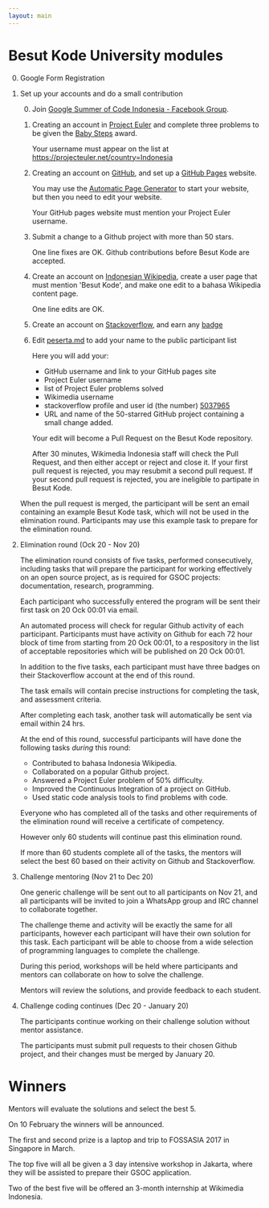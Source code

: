 ```yaml
---
layout: main
---
```


# Besut Kode University modules

0.  Google Form Registration

0.  Set up your accounts and do a small contribution

    0.  Join [Google Summer of Code Indonesia - Facebook Group](https://www.facebook.com/groups/gsoc.indonesia).

    0.  Creating an account in [Project Euler](http://projecteuler.net/) and complete three problems to be given the [Baby Steps](https://projecteuler.net/award=1) award.

        Your username must appear on the list at https://projecteuler.net/country=Indonesia

    0.  Creating an account on [GitHub](https://GitHub.com), and set up a [GitHub Pages](https://pages.github.com/) website.

        You may use the [Automatic Page Generator](https://help.github.com/articles/creating-pages-with-the-automatic-generator/#the-automatic-page-generator)
        to start your website, but then you need to edit your website.

        Your GitHub pages website must mention your Project Euler username.

    0.  Submit a change to a Github project with more than 50 stars.

        One line fixes are OK.
        Github contributions before Besut Kode are accepted.

    0.  Create an account on [Indonesian Wikipedia](https://id.wikipedia.org/wiki/Halaman_Utama), create a user page that must mention 'Besut Kode', and make one edit to a bahasa Wikipedia content page.

        One line edits are OK.

    0.  Create an account on [Stackoverflow](http://stackoverflow.com/), and earn any [badge](http://stackoverflow.com/help/badges)
    
    0.  Edit [peserta.md](https://github.com/BesutKode/BesutKode.github.io/blob/master/peserta.md) to add your name to the public participant list

        Here you will add your:

         * GitHub username and link to your GitHub pages site
         * Project Euler username
         * list of Project Euler problems solved
         * Wikimedia username
         * stackoverflow profile and user id (the number) [5037965](http://stackoverflow.com/users/5037965/john-vandenberg)
         * URL and name of the 50-starred GitHub project containing a small change added.

        Your edit will become a Pull Request on the Besut Kode repository.

        After 30 minutes, Wikimedia Indonesia staff will check the Pull Request,
        and then either accept or reject and close it.
        If your first pull request is rejected, you may resubmit a second pull request.
        If your second pull request is rejected, you are ineligible to partipate in Besut Kode.

    When the pull request is merged, the participant will be sent an email containing an example
    Besut Kode task, which will not be used in the elimination round.
    Participants may use this example task to prepare for the elimination round.

0.  Elimination round (Ock 20 - Nov 20)

    The elimination round consists of five tasks, performed consecutively, including tasks that will
    prepare the participant for working effectively on an open source project, as is required for GSOC projects:
    documentation, research, programming.

    Each participant who successfully entered the program will be sent their first task on 20 Ock 00:01
    via email.

    An automated process will check for regular Github activity of each participant.
    Participants must have activity on Github for each 72 hour block of time from
    starting from 20 Ock 00:01, to a respository in the list of acceptable repositories
    which will be published on 20 Ock 00:01.

    In addition to the five tasks, each participant must have three badges on their
    Stackoverflow account at the end of this round.

    The task emails will contain precise instructions for completing the task, and assessment criteria.

    After completing each task, another task will automatically be sent via email
    within 24 hrs.

    At the end of this round, successful participants will have done the following tasks *during* this round:

    - Contributed to bahasa Indonesia Wikipedia.
    - Collaborated on a popular Github project.
    - Answered a Project Euler problem of 50% difficulty.
    - Improved the Continuous Integration of a project on GitHub.
    - Used static code analysis tools to find problems with code.

    Everyone who has completed all of the tasks and other requirements of the
    elimination round will receive a certificate of competency.

    However only 60 students will continue past this elimination round.

    If more than 60 students complete all of the tasks, the mentors will select
    the best 60 based on their activity on Github and Stackoverflow.

0.  Challenge mentoring (Nov 21 to Dec 20)

    One generic challenge will be sent out to all participants on Nov 21, and all
    participants will be invited to join a WhatsApp group and IRC channel to
    collaborate together.

    The challenge theme and activity will be exactly the same for all participants,
    however each participant will have their own solution for this task.
    Each participant will be able to choose from a wide selection of programming
    languages to complete the challenge.

    During this period, workshops will be held where participants and mentors can
    collaborate on how to solve the challenge.

    Mentors will review the solutions, and provide feedback to each student.

0.  Challenge coding continues (Dec 20 - January 20)

    The participants continue working on their challenge solution without mentor
    assistance.

    The participants must submit pull requests to their chosen Github project,
    and their changes must be merged by January 20.

# Winners

Mentors will evaluate the solutions and select the best 5.

On 10 February the winners will be announced.

The first and second prize is a laptop and trip to FOSSASIA 2017 in Singapore in March.

The top five will all be given a 3 day intensive workshop in Jakarta, where they will be assisted to prepare
their GSOC application.

Two of the best five will be offered an 3-month internship at Wikimedia Indonesia.
